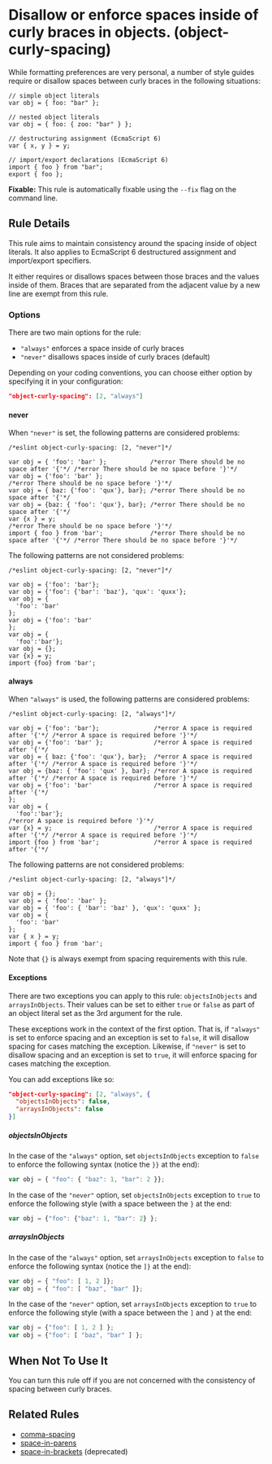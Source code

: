 # Disallow or enforce spaces inside of curly braces in objects. (object-curly-spacing)

While formatting preferences are very personal, a number of style guides require
or disallow spaces between curly braces in the following situations:

```
// simple object literals
var obj = { foo: "bar" };

// nested object literals
var obj = { foo: { zoo: "bar" } };

// destructuring assignment (EcmaScript 6)
var { x, y } = y;

// import/export declarations (EcmaScript 6)
import { foo } from "bar";
export { foo };
```

**Fixable:** This rule is automatically fixable using the `--fix` flag on the command line.

## Rule Details

This rule aims to maintain consistency around the spacing inside of object literals. It also
applies to EcmaScript 6 destructured assignment and import/export specifiers.

It either requires or disallows spaces between those braces and the values inside of them.
Braces that are separated from the adjacent value by a new line are exempt from this rule.

### Options

There are two main options for the rule:

* `"always"` enforces a space inside of curly braces
* `"never"` disallows spaces inside of curly braces (default)

Depending on your coding conventions, you can choose either option by specifying it in your configuration:

```json
"object-curly-spacing": [2, "always"]
```

#### never

When `"never"` is set, the following patterns are considered problems:

```
/*eslint object-curly-spacing: [2, "never"]*/

var obj = { 'foo': 'bar' };            /*error There should be no space after '{'*/ /*error There should be no space before '}'*/
var obj = {'foo': 'bar' };                                                          /*error There should be no space before '}'*/
var obj = { baz: {'foo': 'qux'}, bar}; /*error There should be no space after '{'*/
var obj = {baz: { 'foo': 'qux'}, bar}; /*error There should be no space after '{'*/
var {x } = y;                                                                       /*error There should be no space before '}'*/
import { foo } from 'bar';             /*error There should be no space after '{'*/ /*error There should be no space before '}'*/
```

The following patterns are not considered problems:

```
/*eslint object-curly-spacing: [2, "never"]*/

var obj = {'foo': 'bar'};
var obj = {'foo': {'bar': 'baz'}, 'qux': 'quxx'};
var obj = {
  'foo': 'bar'
};
var obj = {'foo': 'bar'
};
var obj = {
  'foo':'bar'};
var obj = {};
var {x} = y;
import {foo} from 'bar';
```

#### always

When `"always"` is used, the following patterns are considered problems:

```
/*eslint object-curly-spacing: [2, "always"]*/

var obj = {'foo': 'bar'};               /*error A space is required after '{'*/ /*error A space is required before '}'*/
var obj = {'foo': 'bar' };              /*error A space is required after '{'*/
var obj = { baz: {'foo': 'qux'}, bar};  /*error A space is required after '{'*/ /*error A space is required before '}'*/
var obj = {baz: { 'foo': 'qux' }, bar}; /*error A space is required after '{'*/ /*error A space is required before '}'*/
var obj = {'foo': 'bar'                 /*error A space is required after '{'*/
};
var obj = {
  'foo':'bar'};                                                                 /*error A space is required before '}'*/
var {x} = y;                            /*error A space is required after '{'*/ /*error A space is required before '}'*/
import {foo } from 'bar';               /*error A space is required after '{'*/
```

The following patterns are not considered problems:

```
/*eslint object-curly-spacing: [2, "always"]*/

var obj = {};
var obj = { 'foo': 'bar' };
var obj = { 'foo': { 'bar': 'baz' }, 'qux': 'quxx' };
var obj = {
  'foo': 'bar'
};
var { x } = y;
import { foo } from 'bar';
```

Note that `{}` is always exempt from spacing requirements with this rule.

#### Exceptions

There are two exceptions you can apply to this rule: `objectsInObjects` and
`arraysInObjects`. Their values can be set to either `true` or `false` as part
of an object literal set as the 3rd argument for the rule.

These exceptions work in the context of the first option.
That is, if `"always"` is set to enforce spacing and an exception is set to `false`,
it will disallow spacing for cases matching the exception. Likewise,
if `"never"` is set to disallow spacing and an exception is set to `true`,
it will enforce spacing for cases matching the exception.

You can add exceptions like so:

```json
"object-curly-spacing": [2, "always", {
  "objectsInObjects": false,
  "arraysInObjects": false
}]
```

##### objectsInObjects

In the case of the `"always"` option, set `objectsInObjects` exception to `false` to
enforce the following syntax (notice the `}}` at the end):

```js
var obj = { "foo": { "baz": 1, "bar": 2 }};
```

In the case of the `"never"` option, set `objectsInObjects` exception to `true` to enforce
the following style (with a space between the `}` at the end:


```js
var obj = {"foo": {"baz": 1, "bar": 2} };
```

##### arraysInObjects

In the case of the `"always"` option, set `arraysInObjects` exception to `false` to
enforce the following syntax (notice the `]}` at the end):

```js
var obj = { "foo": [ 1, 2 ]};
var obj = { "foo": [ "baz", "bar" ]};
```

In the case of the `"never"` option, set `arraysInObjects` exception to `true` to enforce
the following style (with a space between the `]` and  `}` at the end:

```js
var obj = {"foo": [ 1, 2 ] };
var obj = {"foo": [ "baz", "bar" ] };
```

## When Not To Use It

You can turn this rule off if you are not concerned with the consistency of spacing between curly braces.

## Related Rules

* [comma-spacing](comma-spacing.md)
* [space-in-parens](space-in-parens.md)
* [space-in-brackets](space-in-brackets.md) (deprecated)

